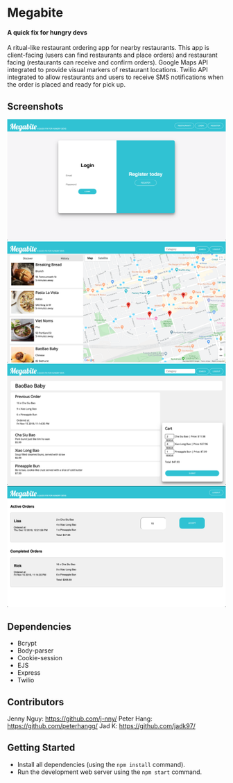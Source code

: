 # Megabite
#### A quick fix for hungry devs

A ritual-like restaurant ordering app for nearby restaurants. This app is client-facing (users can find restaurants and place orders) and restaurant facing (restaurants can receive and confirm orders). Google Maps API integrated to provide visual markers of restaurant locations. Twilio API integrated to allow restaurants and users to receive SMS notifications when the order is placed and ready for pick up.

## Screenshots

!["Screenshot of User/Restaurant Login Page"](https://github.com/j-nny/Megabite/blob/master/docs/user-login.png)
!["Screenshot of User Browse Page"](https://github.com/j-nny/Megabite/blob/master/docs/user-browse.png)
!["Screenshot of User Order Page"](https://github.com/j-nny/Megabite/blob/master/docs/user-order.png)
!["Screenshot of Restaurant Confirmation Page"](https://github.com/j-nny/Megabite/blob/master/docs/resto-orders.png)

## Dependencies

- Bcrypt
- Body-parser
- Cookie-session
- EJS
- Express
- Twilio

## Contributors

Jenny Nguy: https://github.com/j-nny/
Peter Hang: https://github.com/peterhangg/
Jad K: https://github.com/jadk97/

## Getting Started

- Install all dependencies (using the `npm install` command).
- Run the development web server using the `npm start` command.
